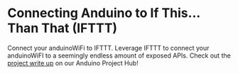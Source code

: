 # Connecting Anduino to If This... Than That (IFTTT)

 Connect your anduinoWiFi to IFTTT. Leverage IFTTT to connect your anduinoWiFI to a seemingly endless amount of exposed APIs. Check out the [project write up](https://www.hackster.io/bcarbs/connecting-anduino-to-ifttt-1686ad?ref=channel&ref_id=37023_trending___&offset=9) on our Anduino Project Hub!

